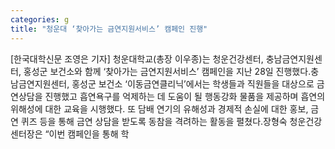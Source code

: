 ```yaml
---
categories: g
title: "청운대 ‘찾아가는 금연지원서비스’ 캠페인 진행"
---
```

[한국대학신문 조영은 기자] 청운대학교(총장 이우종)는 청운건강센터, 충남금연지원센터, 홍성군 보건소와 함께 ‘찾아가는 금연지원서비스’ 캠페인을 지난 28일 진행했다.충남금연지원센터, 홍성군 보건소 ‘이동금연클리닉’에서는 학생들과 직원들을 대상으로 금연상담을 진행했고 흡연욕구를 억제하는 데 도움이 될 행동강화 물품을 제공하며 흡연의 위해성에 대한 교육을 시행했다. 또 담배 연기의 유해성과 경제적 손실에 대한 홍보, 금연 퀴즈 등을 통해 금연 상담을 받도록 동참을 격려하는 활동을 펼쳤다.장형숙 청운건강센터장은 “이번 캠페인을 통해 학